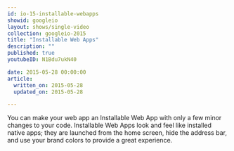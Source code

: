 ```yaml
---
id: io-15-installable-webapps
showid: googleio
layout: shows/single-video
collection: googleio-2015
title: "Installable Web Apps"
description: ""
published: true
youtubeID: N1Bdu7ukN40

date: 2015-05-28 00:00:00
article:
  written_on: 2015-05-28
  updated_on: 2015-05-28

---
```


You can make your web app an Installable Web App with only a few minor changes to your code. 
Installable Web Apps look and feel like installed native apps; they are launched from the home screen, 
hide the address bar, and use your brand colors to provide a great experience.
